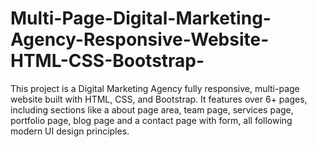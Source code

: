 # Multi-Page-Digital-Marketing-Agency-Responsive-Website-HTML-CSS-Bootstrap-
This project is a Digital Marketing Agency fully responsive, multi-page website built with HTML, CSS, and Bootstrap. It features over 6+ pages, including sections like a about page area, team page, services page, portfolio page, blog page and a contact page with form, all following modern UI design principles.
